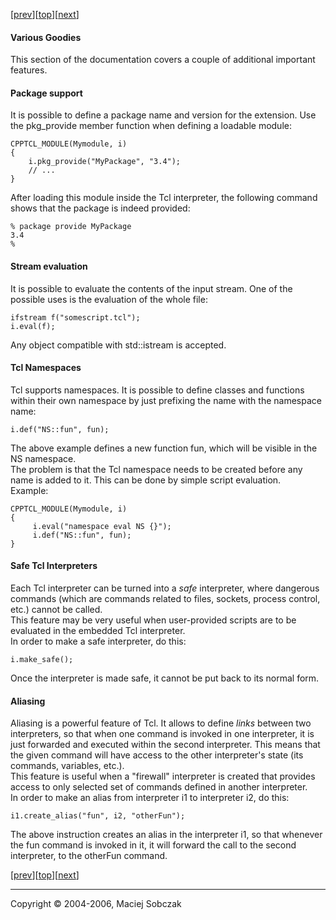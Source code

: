 [[prev](callpolicies.md)][[top](README.md)][[next](errors.md)]  

#### Various Goodies  

This section of the documentation covers a couple of additional important features.  

#### <a name="packages"></a>Package support

It is possible to define a package name and version for the extension. Use the pkg_provide member function when defining a loadable module:  

```
CPPTCL_MODULE(Mymodule, i)  
{  
    i.pkg_provide("MyPackage", "3.4");  
    // ...  
}  
```

After loading this module inside the Tcl interpreter, the following command shows that the package is indeed provided:  

```
% package provide MyPackage  
3.4  
%  
```

#### <a name="streameval"></a>Stream evaluation

It is possible to evaluate the contents of the input stream. One of the possible uses is the evaluation of the whole file:  

```
ifstream f("somescript.tcl");  
i.eval(f);  
```

Any object compatible with std::istream is accepted.  

#### <a name="namespaces"></a>Tcl Namespaces

Tcl supports namespaces. It is possible to define classes and functions within their own namespace by just prefixing the name with the namespace name:  

```
i.def("NS::fun", fun);  
```

The above example defines a new function fun, which will be visible in the NS namespace.  
The problem is that the Tcl namespace needs to be created before any name is added to it. This can be done by simple script evaluation.  
Example:  

```
CPPTCL_MODULE(Mymodule, i)  
{  
     i.eval("namespace eval NS {}");  
     i.def("NS::fun", fun);  
}  
```

#### <a name="safe"></a>Safe Tcl Interpreters

Each Tcl interpreter can be turned into a <span style="font-style: italic;">safe</span> interpreter, where dangerous commands (which are commands related to files, sockets, process control, etc.) cannot be called.  
This feature may be very useful when user-provided scripts are to be evaluated in the embedded Tcl interpreter.  
In order to make a safe interpreter, do this:  

```
i.make_safe();  
```

Once the interpreter is made safe, it cannot be put back to its normal form.  

#### <a name="aliasing"></a>Aliasing

Aliasing is a powerful feature of Tcl. It allows to define <span style="font-style: italic;">links</span> between two interpreters, so that when one command is invoked in one interpreter, it is just forwarded and executed within the second interpreter. This means that the given command will have access to the other interpreter's state (its commands, variables, etc.).  
This feature is useful when a "firewall" interpreter is created that provides access to only selected set of commands defined in another interpreter.  
In order to make an alias from interpreter i1 to interpreter i2, do this:  

```
i1.create_alias("fun", i2, "otherFun");  
```

The above instruction creates an alias in the interpreter i1, so that whenever the fun command is invoked in it, it will forward the call to the second interpreter, to the otherFun command.  

[[prev](callpolicies.md)][[top](README.md)][[next](errors.md)]  

* * *

Copyright © 2004-2006, Maciej Sobczak
